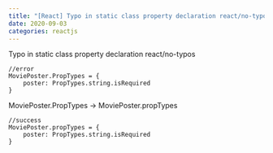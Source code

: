 ```yaml
---
title: "[React] Typo in static class property declaration react/no-typos"
date: 2020-09-03
categories: reactjs
---
```


Typo in static class property declaration react/no-typos

```
//error
MoviePoster.PropTypes = {
    poster: PropTypes.string.isRequired
}
```

MoviePoster.PropTypes -> MoviePoster.propTypes 

```
//success
MoviePoster.propTypes = {
    poster: PropTypes.string.isRequired
}
```

